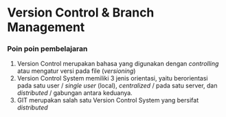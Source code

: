# Version Control & Branch Management

### Poin poin pembelajaran

1.  Version Control merupakan bahasa yang digunakan dengan *controlling* atau mengatur versi pada file (*versioning*)
2. Version Control System memiliki 3 jenis orientasi, yaitu berorientasi pada satu user / *single user* (local), *centralized* / pada satu server, dan *distributed* / gabungan antara keduanya.
3. GIT merupakan salah satu Version Control System yang bersifat *distributed*
